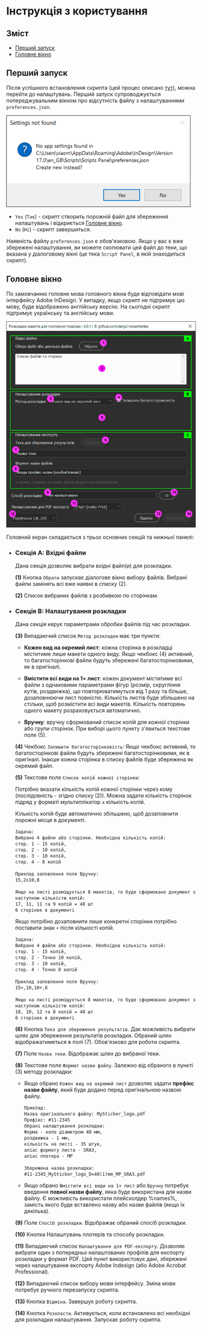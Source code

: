 # Інструкція з користування

## Зміст

- [Перший запуск](#перший-запуск)
- [Головне вікно](#головне-вікно)

## Перший запуск

Після успішного встановлення скрипта (цей процес описано [тут](/../../readme-uk.md)), можна перейти до налаштувань.
Перший запуск супроводжується попереджувальним вікном про відсутність файлу з налаштуваннями `preferences.json`.

![Script Alert](images/settings-not-found-alert-en.png?raw=true)

- `Yes` (`Так`) - скрипт створить порожній файл для збереження налаштувань і відкриється [Головне вікно](#головне-вікно).
- `No` (`Ні`) - скрипт завершиться.

Наявність файлу `preferences.json` є обов'язковою. Якщо у вас є вже збережені налаштування, ви можете скопювати цей файл до теки, що вказана у діалоговому вікні (це тека `Script Panel`, в якій знаходиться скрипт).

## Головне вікно

По замовчанню головне мова головного вікна буде відповідати мові інтерфейсу Adobe InDesign. У випадку, якщо скрипт не підтримує цю мову, буде відображено англійську версію.
На сьогодні скрипт підтримує українську та англійську мови.

![Main Window Initial](images/main-window-initial-uk.png?raw=true)

Головний екран складається з трьох основних секцій та нижньої панелі:

- ### Секція А: **Вхідні файли**
    Дана секція дозволяє вибрати вхідні файл(и) для розкладки.

    **(1)** Кнопка `Обрати` запускає діалогове вікно вибору файлів. Вибрані файли замінять всі вже наявні в списку (2). 

    **(2)** Список вибраних файлів з розбивкою по сторінкам.

- ### Секція B: **Налаштування розкладки**
    Дана секція керує параметрами обробки файлів під час розкладки.

    **(3)** Випадаючий список `Метод розкладки` має три пункти:

    - **Кожен вид на окремий лист**: кожна сторінка в розкладці міститиме лише макети одного виду. Якщо чекбокс (4) активний, то багатосторінкові файли будуть збережені багатосторінковими, як в оригіналі.

    - **Вмістити всі види на 1+ лист**: кожен документ міститиме всі файли з однаковими параметрами фігур (розмір, скругління кутів, роздвижка), що повторюватимуться від 1 разу та більше, дозаповнюючи лист повністю. Кількість листів буде збільшено на стільки, щоб розмістити всі види макетів. Кількість повторень одного макету розраховується автоматично.

    - **Вручну**: вручну сформований список копій для кожної сторінки або групи сторінок. При виборі цього пункту з'явиться текстове поле (5).

    **(4)** Чекбокс `Залишити багатосторінковість`: Якщо чекбокс активний, то багатосторінкові файли будуть збережені багатосторінковими, як в оригіналі. Інакше кожна сторінка в списку файлів буде збережена як окремий файл.

    **(5)** Текстове поле `Список копій кожної сторінки`:

    Потрібно вказати кількість копій кожної сторінки через кому (послідовність - згідно списку (2)). Можна задати кількість сторінок підряд у форматі мультиплікатор `x` кількість копій.

    Кількість копій буде автоматично збільшено, щоб дозаповнити порожні місця в документі.

    ```
    Задача:
    Вибрано 4 файли або сторінки. Необхідна кількість копій:
    стор. 1 - 15 копій, 
    стор. 2 - 10 копій,
    стор. 3 - 10 копій,
    стор. 4 - 8 копій
    
    Приклад заповлення поля Вручну:
    15,2x10,8

    Якщо на листі розміщується 8 макетів, то буде сформовано документ з наступною кількістю копій:
    17, 11, 11 та 9 копій = 48 шт
    6 сторінок в документі

    ```
    
    Якщо потрібно дозаповнити лише конкретні сторінки потрібно поставити знак `+` після кількості копій.

    ```
    Задача:
    Вибрано 4 файли або сторінки. Необхідна кількість копій:
    стор. 1 - 15 копій, 
    стор. 2 - Точно 10 копій,
    стор. 3 - 10 копій,
    стор. 4 - Точно 8 копій
    
    Приклад заповлення поля Вручну:
    15+,10,10+,8

    Якщо на листі розміщується 8 макетів, то буде сформовано документ з наступною кількістю копій:
    18, 10, 12 та 8 копій = 48 шт
    6 сторінок в документі

    ```

    **(6)** Кнопка `Тека для збереження результатів`. Дає можливість вибрати шлях для збереження результатів розкладки. Обраний шлях відображатиметься в полі (7). Обов'язково для роботи скрипта.

    **(7)** Поле `Назва теки`. Відображає шлях до вибраної теки.

    **(8)** Текстове поле `Формат назви файлу`. Залежно від обраного в пункті (3) методу розкладки:

    - Якщо обрано `Кожен вид на окремий лист` дозволяє задати **префікс назви файлу**, який буде додано перед оригінальною назвою файлу.

        ```
        Приклад:
        Назва оригінального файлу: MySticker_logo.pdf
        Префікс: #11-2345
        Обрані налаштування розкладки:
        Форма - коло діаметром 40 мм,
        роздвижка - 1 мм,
        кількість на листі - 35 штук,
        аліас формату листа - SRA3,
        аліас плотера - MP

        Збережена назва розкладки:
        #11-2345_MySticker_logo_D=40(1)mm_MP_SRA3.pdf
        ```

    - Якщо обрано `Вмістити всі види на 1+ лист` або `Вручну` потребує введення **повної назви файлу**, яяка буде використана для назви файлу. Є можливість використати плейсхолдер %names%, замість якого буде вставлено назву або назви файлів (якщо їх декілька).

    **(9)** Поле `Спосіб розкладки`. Відображає обраний спосіб розкладки.

    **(10)** Кнопка Налаштувань плотерів та способу розкладки.

    **(11)** Випадаючий список `Налаштування для PDF-експорту`. Дозволяє вибрати один з попередньо налаштованих профілів для експорту розкладки у формат PDF. Цей пункт використовує дані, збережені через налаштування експорту Adobe Indesign (або Adobe Acrobat Professional).

    **(12)** Випадаючий список вибору мови інтерфейсу. Зміна мови потребує ручного перезапуску скрипта.

    **(13)** Кнопка `Відміна`. Завершує роботу скрипта.

    **(14)** Кнопка `Розкласти`. Активується, коли встановлено всі необхідні для розкладки налаштування. Запускає роботу скрипта.  